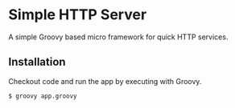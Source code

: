 Simple HTTP Server
===

A simple Groovy based micro framework for quick HTTP services.

Installation
---

Checkout code and run the app by executing with Groovy.

```sh
$ groovy app.groovy
```
